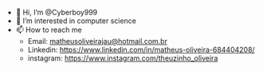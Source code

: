 - 👋 Hi, I’m @Cyberboy999
- 👀 I’m interested in computer science
- 📫 How to reach me 
  - Email: matheusoliveirajau@hotmail.com.br
  - Linkedin: https://www.linkedin.com/in/matheus-oliveira-684404208/
  - instagram: https://www.instagram.com/theuzinho_oliveira
